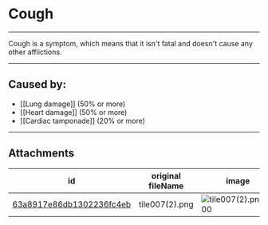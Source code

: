 # Cough

 

---

Cough is a symptom, which means that it isn't fatal and doesn't cause any other afflictions.

---
## Caused by:

- [[Lung damage]] (50% or more)
- [[Heart damage]] (50% or more)
- [[Cardiac tamponade]] (20% or more)



---

## Attachments

id | original fileName | image
---|---|---
[63a8917e86db1302236fc4eb](63a8917e86db1302236fc4eb.png) | tile007(2).png | ![tile007(2).png\|200](63a8917e86db1302236fc4eb.png)